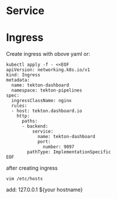 # Service

# Ingress
Create ingress with obove yaml or:
```
kubectl apply -f - <<EOF
apiVersion: networking.k8s.io/v1
kind: Ingress
metadata:
  name: tekton-dashboard
  namespace: tekton-pipelines
spec:
  ingressClassName: nginx
  rules:
  - host: tekton.dashboard.io
    http:
      paths:
      - backend:
          service:
            name: tekton-dashboard
            port:
              number: 9097
        pathType: ImplementationSpecific
EOF
```
after creating ingress
```
vim /etc/hosts
```
add: 
127.0.0.1 ${your hostname}
